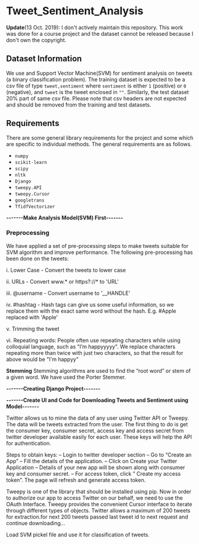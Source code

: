 # Tweet_Sentiment_Analysis
**Update**(13 Oct. 2019): I don't actively maintain this repository. This work was done for a course project and the dataset cannot be released because I don't own the copyright.

## Dataset Information

We use and Support Vector Machine(SVM) for sentiment analysis on tweets (a binary classification problem). The training dataset is expected to be a csv file of type `tweet,sentiment` where `sentiment` is either `1` (positive) or `0` (negative), and `tweet` is the tweet enclosed in `""`. Similarly, the test dataset 20% part of same csv file. Please note that csv headers are not expected and should be removed from the training and test datasets.  

## Requirements

There are some general library requirements for the project and some which are specific to individual methods. The general requirements are as follows.  
* `numpy`
* `scikit-learn`
* `scipy`
* `nltk`
* `Django`
* `tweepy.API`
* `tweepy.Cursor`
* `googletrans`
* `TfidfVectorizer`

**-------Make Analysis Model(SVM) First-------**

### Preprocessing 

We have applied a set of pre-processing steps to make tweets suitable for SVM algorithm and improve performance. The following pre-processing has been done on the tweets:

i. Lower Case - Convert the tweets to lower case

ii. URLs - Convert www.* or https?://* to 'URL'

iii. @username - Convert username to '__HANDLE'

iv. #hashtag - Hash tags can give us some useful information, so we replace them with the exact same word without the hash. E.g. #Apple replaced with 'Apple'

v. Trimming the tweet

vi. Repeating words: People often use repeating characters while using colloquial language, such as "I’m happyyyyy". We replace characters repeating more than twice with just two characters, so that the result for above would be "I'm happyy"

**Stemming**
Stemming algorithms are used to find the “root word” or stem of a given word. We have used the Porter Stemmer.

**-------Creating Django Project-------**

**-------Create UI and Code for Downloading Tweets and Sentiment using Model-------**

Twitter allows us to mine the data of any user using Twitter API or Tweepy. The data will be tweets extracted from the user. The first thing to do is get the consumer key, consumer secret, access key and access secret from twitter developer available easily for each user. These keys will help the API for authentication.

Steps to obtain keys:
– Login to twitter developer section
– Go to “Create an App”
– Fill the details of the application.
– Click on Create your Twitter Application
– Details of your new app will be shown along with consumer key and consumer secret.
– For access token, click ” Create my access token”. The page will refresh and generate access token.

Tweepy is one of the library that should be installed using pip. Now in order to authorize our app to access Twitter on our behalf, we need to use the OAuth Interface. Tweepy provides the convenient Cursor interface to iterate through different types of objects. Twitter allows a maximum of 200 tweets for extraction.for next 200 tweets passed last tweet id to next request and continue downloading...

Load SVM pickel file and use it for classification of tweets.


